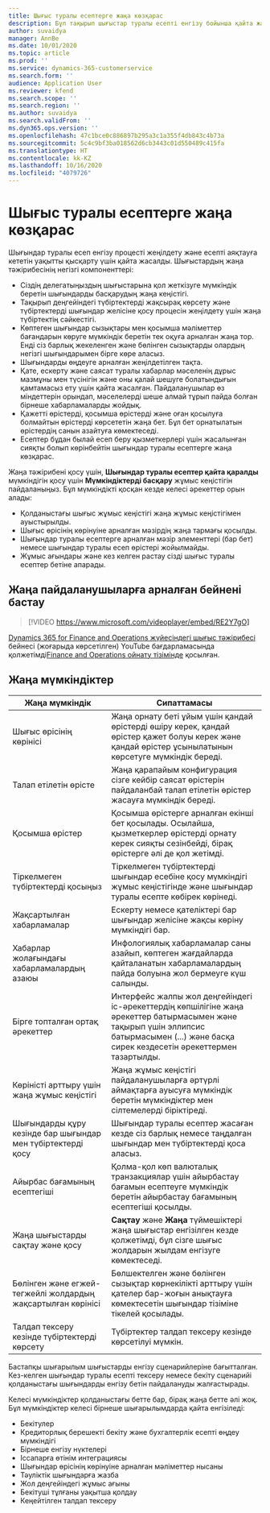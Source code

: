```yaml
---
title: Шығыс туралы есептерге жаңа көзқарас
description: Бұл тақырып шығыстар туралы есепті енгізу бойынша қайта жасалған және қайта құрылған тәжірибе туралы ақпарат береді.
author: suvaidya
manager: AnnBe
ms.date: 10/01/2020
ms.topic: article
ms.prod: ''
ms.service: dynamics-365-customerservice
ms.search.form: ''
audience: Application User
ms.reviewer: kfend
ms.search.scope: ''
ms.search.region: ''
ms.author: suvaidya
ms.search.validFrom: ''
ms.dyn365.ops.version: ''
ms.openlocfilehash: 47c1bce0c886897b295a3c1a355f4db843c4b73a
ms.sourcegitcommit: 5c4c9bf3ba018562d6cb3443c01d550489c415fa
ms.translationtype: HT
ms.contentlocale: kk-KZ
ms.lasthandoff: 10/16/2020
ms.locfileid: "4079726"
---
```

# <a name="expense-reports-reimagined"></a>Шығыс туралы есептерге жаңа көзқарас

Шығындар туралы есеп енгізу процесті жеңілдету және есепті аяқтауға кететін уақытты қысқарту үшін қайта жасалды. Шығыстардың жаңа тәжірибесінің негізгі компоненттері:

- Сіздің делегатыңыздың шығыстарына қол жеткізуге мүмкіндік беретін шығындарды басқарудың жаңа кеңістігі.
- Тақырып деңгейіндегі түбіртектерді жақсырақ көрсету және түбіртектерді шығындар желісіне қосу процесін жеңілдету үшін жаңа түбіртектің сәйкестігі.
- Көптеген шығындар сызықтары мен қосымша мәліметтер бағандарын көруге мүмкіндік беретін тек оқуға арналған жаңа тор. Енді сіз барлық жекеленген және бөлінген сызықтарды олардың негізгі шығындарымен бірге көре аласыз.
- Шығындарды өңдеуге арналған жеңілдетілген тақта.
- Қате, ескерту және саясат туралы хабарлар мәселенің дұрыс мазмұны мен түсінігін және оны қалай шешуге болатындығын қамтамасыз ету үшін қайта жасалған. Пайдаланушылар өз міндеттерін орындап, мәселелерді шеше алмай тұрып пайда болған бірнеше хабарламаларды жойдық.
- Қажетті өрістерді, қосымша өрістерді және оған қосылуға болмайтын өрістерді көрсететін жаңа бет. Бұл бет орнатылатын өрістердің санын азайтуға көмектеседі.
- Есептер бұдан былай есеп беру қызметкерлері үшін жасалынған сияқты болып көрінбейтін шығындар туралы есептерге жаңа көзқарас.

Жаңа тәжірибені қосу үшін, **Шығындар туралы есептер қайта қаралды** мүмкіндігін қосу үшін **Мүмкіндіктерді басқару** жұмыс кеңістігін пайдаланыңыз. Бұл мүмкіндікті қосқан кезде келесі әрекеттер орын алады:

- Қолданыстағы шығыс жұмыс кеңістігі жаңа жұмыс кеңістігімен ауыстырылды.
- Шығыс өрісінің көрінуіне арналған мәзірдің жаңа тармағы қосылды.
- Шығындар туралы есептерге арналған мәзір элементтері (бар бет) немесе шығындар туралы есеп өрістері жойылмайды.
- Жұмыс ағындары және кез келген растау сізді шығыс туралы есептер бетіне апарады.

## <a name="getting-started-video-for-new-users"></a>Жаңа пайдаланушыларға арналған бейнені бастау

> [!VIDEO https://www.microsoft.com/videoplayer/embed/RE2Y7gO]

[Dynamics 365 for Finance and Operations жүйесіндегі шығыс тәжірибесі](https://youtu.be/Ocy-MsTvEE0) бейнесі (жоғарыда көрсетілген) YouTube бағдарламасында қолжетімді[Finance and Operations ойнату тізімінде](https://www.youtube.com/playlist?list=PLcakwueIHoT_SYfIaPGoOhloFoCXiUSyW) қосылған.

## <a name="new-features"></a>Жаңа мүмкіндіктер

| Жаңа мүмкіндік | Сипаттамасы |
|---|----|
| Шығыс өрісінің көрінісі | Жаңа орнату беті ұйым үшін қандай өрістерді өшіру керек, қандай өрістер қажет болуы керек және қандай өрістер ұсынылатынын көрсетуге мүмкіндік береді. |
| Талап етілетін өрісте | Жаңа қарапайым конфигурация сізге кейбір саясат өрістерін пайдаланбай талап етілетін өрістер жасауға мүмкіндік береді. |
| Қосымша өрістер | Қосымша өрістерге арналған екінші бет қосылады. Осылайша, қызметкерлер өрістерді орнату керек сияқты сезінбейді, бірақ өрістерге әлі де қол жетімді. |
| Тіркелмеген түбіртектерді қосыңыз | Тіркелмеген түбіртектерді шығындар есебіне қосу мүмкіндігі жұмыс кеңістігінде және шығындар туралы есепте көбірек көрінеді. |
| Жақсартылған хабарламалар | Ескерту немесе қателіктері бар шығындар желісіне жақсы көріну мүмкіндігі бар. |
| Хабарлар жолағындағы хабарламалардың азаюы| Инфологиялық хабарламалар саны азайып, көптеген жағдайларда қайталанатын хабарламалардың пайда болуына жол бермеуге күш салынды. |
| Бірге топталған ортақ әрекеттер | Интерфейс жалпы жол деңгейіндегі іс-әрекеттердің көпшілігіне жаңа әрекеттер батырмасымен және тақырып үшін эллипсис батырмасымен (...) және басқа сирек кездесетін әрекеттермен тазартылды. |
| Көріністі арттыру үшін жаңа жұмыс кеңістігі | Жаңа жұмыс кеңістігі пайдаланушыларға әртүрлі аймақтарға ауысуға мүмкіндік беретін мүмкіндіктер мен сілтемелерді біріктіреді. |
| Шығындарды құру кезінде бар шығындар мен түбіртектерді қосу | Шығындар туралы есептер жасаған кезде сіз барлық немесе таңдалған шығындар мен түбіртектерді қоса аласыз. |
| Айырбас бағамының есептегіші | Қолма-қол көп валюталық транзакциялар үшін айырбастау бағамын есептеуге мүмкіндік беретін айырбастау бағамының есептегіші қосылды. |
| Жаңа шығыстарды сақтау және қосу | **Сақтау** және **Жаңа** түймешіктері жаңа шығыстар енгізілген кезде қолжетімді, бұл сізге шығыс жолдарын жылдам енгізуге көмектеседі. |
| Бөлінген және егжей-тегжейлі жолдардың жақсартылған көрінісі | Бөлшектелген және бөлінген сызықтар көрнекілікті арттыру үшін қателер бар-жоғын анықтауға көмектесетін шығындар тізіміне тікелей қосылады. |
| Талдап тексеру кезінде түбіртектерді көрсету | Түбіртектер талдап тексеру кезінде көрсетілуі мүмкін. |

Бастапқы шығарылым шығыстарды енгізу сценарийлеріне бағытталған. Кез-келген шығындар туралы есепті тексеру немесе бекіту сценарийі қолданыстағы шығындарды енгізу бетін пайдалануды жалғастырады.

Келесі мүмкіндіктер қолданыстағы бетте бар, бірақ жаңа бетте әлі жоқ. Бұл мүмкіндіктер келесі бірнеше шығарылымдарда қайта енгізіледі:

- Бекітулер
- Кредиторлық берешекті бекіту және бухгалтерлік есепті өңдеу мүмкіндігі
- Бірнеше енгізу нүктелері
- Іссапарға өтінім интеграциясы
- Шығындар өрісінің көрінуіне арналған мәліметтер нысаны
- Тәуліктік шығындарға жазба
- Жол деңгейіндегі жұмыс ағыны
- Бекітуші тұлғаны уақытша қолдау
- Кеңейтілген талдап тексеру
